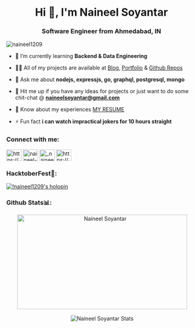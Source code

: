 <h1 align="center">Hi 👋, I'm Naineel Soyantar</h1>
<h3 align="center">Software Engineer from Ahmedabad, IN</h3>

<p align="left"> <img src="https://komarev.com/ghpvc/?username=naineel1209&label=Profile%20views&color=0e75b6&style=flat" alt="naineel1209" /> </p>

- 🌱 I’m currently learning **Backend & Data Engineering**

- 👨‍💻 All of my projects are available at [Blog](https://naineel.tech), [Portfolio](https://portfolio.naineel.tech/) & [Github Repos](https://github.com/naineel1209?tab=repositories)

- 💬 Ask me about **nodejs, expressjs, go, graphql, postgresql, mongo**

- 🎯 Hit me up if you have any ideas for projects or just want to do some chit-chat @ **naineelsoyantar@gmail.com**

- 📄 Know about my experiences [MY RESUME](https://naineel-portfolio-23.netlify.app/Naineel_Soyantar_Resume.pdf)

- ⚡ Fun fact **i can watch impractical jokers for 10 hours straight**

<h3 align="left">Connect with me:</h3>
<p align="left">
<a href="https://linkedin.com/in/naineel-soyantar-3b1b371b7/" target="blank"><img align="center" src="https://raw.githubusercontent.com/rahuldkjain/github-profile-readme-generator/master/src/images/icons/Social/linked-in-alt.svg" alt="https://www.linkedin.com/in/naineel-soyantar-3b1b371b7/" height="30" width="40" /></a>
<a href="https://stackoverflow.com/users/naineel-soyantar" target="blank"><img align="center" src="https://raw.githubusercontent.com/rahuldkjain/github-profile-readme-generator/master/src/images/icons/Social/stack-overflow.svg" alt="naineel-soyantar" height="30" width="40" /></a>
<a href="https://instagram.com/_naineel" target="blank"><img align="center" src="https://raw.githubusercontent.com/rahuldkjain/github-profile-readme-generator/master/src/images/icons/Social/instagram.svg" alt="_naineel" height="30" width="40" /></a>
<a href="https://auth.geeksforgeeks.org/user/naineelsoyantar" target="blank"><img align="center" src="https://raw.githubusercontent.com/rahuldkjain/github-profile-readme-generator/master/src/images/icons/Social/geeks-for-geeks.svg" alt="https://auth.geeksforgeeks.org/user/naineelsoyantar" height="30" width="40" /></a>
</p>

<h3 align="left">HacktoberFest🐙:</h3>

[![!naineel1209's holopin](https://holopin.me/naineel1209)](https://holopin.io/@naineel1209)

<h3 align="left">Github Stats📊:</h3>
<p align = "center">&nbsp;<img align="center" src="https://github-readme-stats.vercel.app/api?username=naineel1209&theme=dark&show_icons=true&locale=en" alt="Naineel Soyantar" width="450" height="250" /></p>
<p align = "center">&nbsp;<img align="center" src="https://github-profile-trophy.vercel.app/?username=naineel1209&theme=darkhub&no-frame=false&no-bg=false&column=5&margin-w=15&margin-h=15" alt="Naineel Soyantar Stats" /></p>
